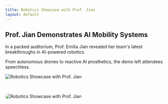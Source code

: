 ```yaml
---
title: Robotics Showcase with Prof. Jian
layout: default
---
```



## Prof. Jian Demonstrates AI Mobility Systems

In a packed auditorium, Prof. Emilia Jian revealed her team's latest breakthroughs in AI-powered robotics.

From autonomous drones to reactive AI prosthetics, the demo left attendees speechless.


![Robotics Showcase with Prof. Jian](/assets/images/news/2025-10-23-robotics-jian.jpg)


<img src="https://via.placeholder.com/600x300?text=Robotics+Showcase" alt="Robotics Showcase with Prof. Jian" style="margin-top: 2rem; max-width: 100%; border-radius: 10px;">
